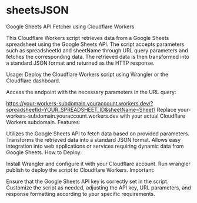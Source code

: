 # sheetsJSON
Google Sheets API Fetcher using Cloudflare Workers

This Cloudflare Workers script retrieves data from a Google Sheets spreadsheet using the Google Sheets API. The script accepts parameters such as spreadsheetId and sheetName through URL query parameters and fetches the corresponding data. The retrieved data is then transformed into a standard JSON format and returned as the HTTP response.

Usage:
Deploy the Cloudflare Workers script using Wrangler or the Cloudflare dashboard.

Access the endpoint with the necessary parameters in the URL query:

https://your-workers-subdomain.youraccount.workers.dev/?spreadsheetId=YOUR_SPREADSHEET_ID&sheetName=Sheet1
Replace your-workers-subdomain.youraccount.workers.dev with your actual Cloudflare Workers subdomain.
Features:

Utilizes the Google Sheets API to fetch data based on provided parameters.
Transforms the retrieved data into a standard JSON format.
Allows easy integration into web applications or services requiring dynamic data from Google Sheets.
How to Deploy:

Install Wrangler and configure it with your Cloudflare account.
Run wrangler publish to deploy the script to Cloudflare Workers.
Important:

Ensure that the Google Sheets API key is correctly set in the script.
Customize the script as needed, adjusting the API key, URL parameters, and response formatting according to your specific requirements.
